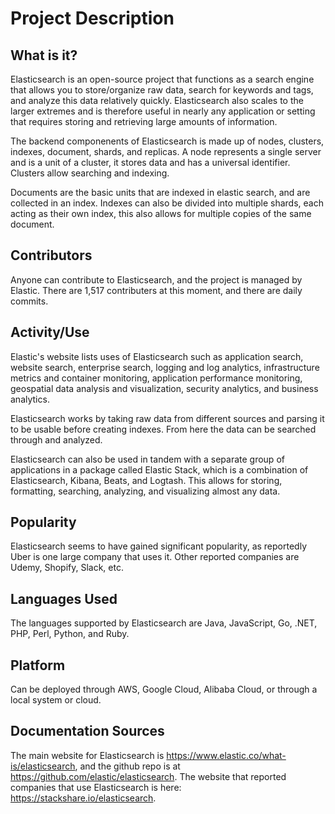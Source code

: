 # Project Description

## What is it?
Elasticsearch is an open-source project that functions as a search engine that allows you to store/organize raw data, search for keywords and tags, and analyze this data relatively quickly. Elasticsearch also scales to the larger extremes and is therefore useful in nearly any application or setting that requires storing and retrieving large amounts of information.

The backend componenents of Elasticsearch is made up of nodes, clusters, indexes, document, shards, and replicas. A node represents a single server and is a unit of a cluster, it stores data and has a universal identifier. Clusters allow searching and indexing. 

Documents are the basic units that are indexed in elastic search, and are collected in an index. Indexes can also be divided into multiple shards, each acting as their own index, this also allows for multiple copies of the same document.

## Contributors
Anyone can contribute to Elasticsearch, and the project is managed by Elastic. There are 1,517 contributers at this moment, and there are daily commits.

## Activity/Use
Elastic's website lists uses of Elasticsearch such as application search, website search, enterprise search, logging and log analytics, infrastructure metrics and container monitoring, application performance monitoring, geospatial data analysis and visualization, security analytics, and business analytics.

Elasticsearch works by taking raw data from different sources and parsing it to be usable before creating indexes. From here the data can be searched through and analyzed.

Elasticsearch can also be used in tandem with a separate group of applications in a package called Elastic Stack, which is a combination of Elasticsearch, Kibana, Beats, and Logtash. This allows for storing, formatting, searching, analyzing, and visualizing almost any data.

## Popularity
Elasticsearch seems to have gained significant popularity, as reportedly Uber is one large company that uses it. Other reported companies are Udemy, Shopify, Slack, etc.

## Languages Used
The languages supported by Elasticsearch are Java, JavaScript, Go, .NET, PHP, Perl, Python, and Ruby. 

## Platform
Can be deployed through AWS, Google Cloud, Alibaba Cloud, or through a local system or cloud.

## Documentation Sources
The main website for Elasticsearch is https://www.elastic.co/what-is/elasticsearch, and the github repo is at https://github.com/elastic/elasticsearch. The website that reported companies that use Elasticsearch is here: https://stackshare.io/elasticsearch.
